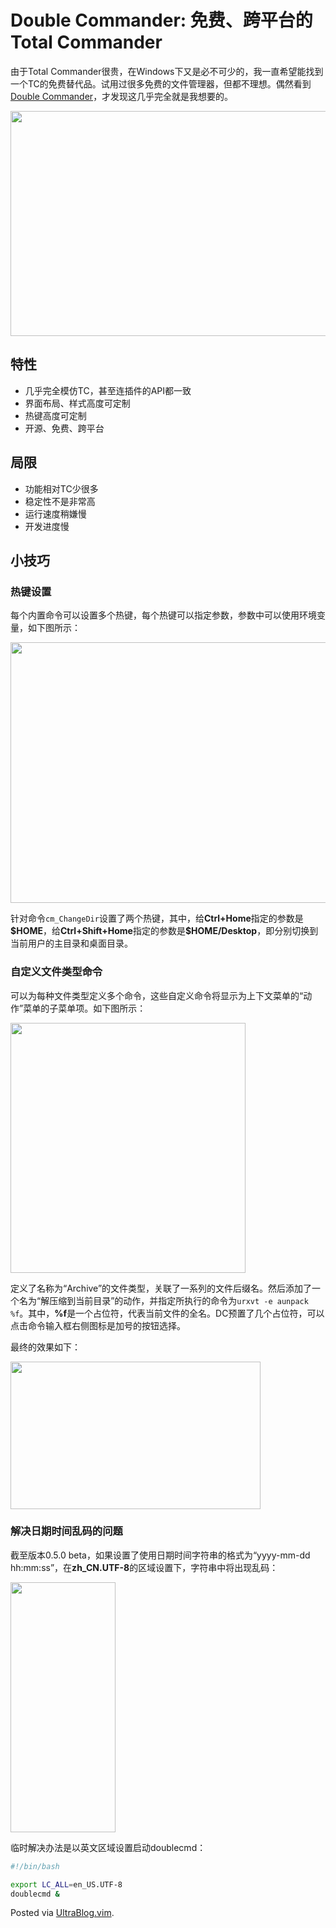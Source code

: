 # Double Commander: 免费、跨平台的Total Commander

<p>由于Total Commander很贵，在Windows下又是必不可少的，我一直希望能找到一个TC的免费替代品。试用过很多免费的文件管理器，但都不理想。偶然看到<a href="http://doublecmd.sourceforge.net/">Double Commander</a>，才发现这几乎完全就是我想要的。</p>

<p><a href="https://picasaweb.google.com/lh/photo/ioR_w9MmX81q_5a8xjUPsA?feat=embedwebsite"><img src="https://lh4.googleusercontent.com/-gkI4K4m5SSM/Tl31NceNNhI/AAAAAAAABzs/3AigwSN7whI/s640/doublecmd_screenshot.png" height="360" width="640" /></a></p>

<h2>特性</h2>

<ul>
<li>几乎完全模仿TC，甚至连插件的API都一致</li>
<li>界面布局、样式高度可定制</li>
<li>热键高度可定制</li>
<li>开源、免费、跨平台</li>
</ul>

<h2>局限</h2>

<ul>
<li>功能相对TC少很多</li>
<li>稳定性不是非常高</li>
<li>运行速度稍嫌慢</li>
<li>开发进度慢</li>
</ul>

<h2>小技巧</h2>

<h3>热键设置</h3>

<p>每个内置命令可以设置多个热键，每个热键可以指定参数，参数中可以使用环境变量，如下图所示：</p>

<p><a href="https://picasaweb.google.com/lh/photo/Z3jLMCGkoAbs1XC6yOhElg?feat=embedwebsite"><img src="https://lh5.googleusercontent.com/-lFMDaSny_gw/Tl31OKrfhMI/AAAAAAAABzs/2XX44Go-3zc/s640/doublecmd_hotkey.png" height="417" width="640" /></a></p>

<p>针对命令<code>cm_ChangeDir</code>设置了两个热键，其中，给<strong>Ctrl+Home</strong>指定的参数是<strong>$HOME</strong>，给<strong>Ctrl+Shift+Home</strong>指定的参数是<strong>$HOME/Desktop</strong>，即分别切换到当前用户的主目录和桌面目录。</p>

<h3>自定义文件类型命令</h3>

<p>可以为每种文件类型定义多个命令，这些自定义命令将显示为上下文菜单的“动作”菜单的子菜单项。如下图所示：</p>

<p><a href="https://picasaweb.google.com/lh/photo/m7mjk4g77XsMZw58ayJnEw?feat=embedwebsite"><img src="https://lh5.googleusercontent.com/-4Z6LcQg9YIc/Tl31OqcRqKI/AAAAAAAABzs/wJjK8noUWM8/s400/doublecmd_filetype_command_01.png" height="400" width="376" /></a></p>

<p>定义了名称为“Archive”的文件类型，关联了一系列的文件后缀名。然后添加了一个名为“解压缩到当前目录”的动作，并指定所执行的命令为<code>urxvt -e aunpack %f</code>。其中，<strong>%f</strong>是一个占位符，代表当前文件的全名。DC预置了几个占位符，可以点击命令输入框右侧图标是加号的按钮选择。</p>

<p>最终的效果如下：</p>

<p><a href="https://picasaweb.google.com/lh/photo/mXYVL8uX1TNw0ENFur1PUQ?feat=embedwebsite"><img src="https://lh6.googleusercontent.com/-smFkdYyLMHE/Tl31QAWMNXI/AAAAAAAABzs/hIBW-yVpBuQ/s400/doublecmd_filetype_command_02.png" height="236" width="400" /></a></p>

<h3>解决日期时间乱码的问题</h3>

<p>截至版本0.5.0 beta，如果设置了使用日期时间字符串的格式为“yyyy-mm-dd hh:mm:ss”，在<strong>zh_CN.UTF-8</strong>的区域设置下，字符串中将出现乱码：</p>

<p><a href="https://picasaweb.google.com/lh/photo/gMOlqF5DOQQ5otUEBon7lA?feat=embedwebsite"><img src="https://lh6.googleusercontent.com/-LfvO5yBH_F0/Tl3_d13FCNI/AAAAAAAAB0A/MHApuvTvkSg/s400/doublecmd_datetime_illegle_char.png" height="400" width="168" /></a></p>

<p>临时解决办法是以英文区域设置启动doublecmd：</p>

```bash
#!/bin/bash

export LC_ALL=en_US.UTF-8
doublecmd &
```

<p>Posted via <a href="http://0x3f.org/?p=1894">UltraBlog.vim</a>.</p>

